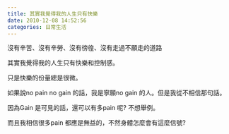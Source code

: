 ```yaml
---
title: 其實我覺得我的人生只有快樂
date: 2010-12-08 14:52:56
categories: 日常生活
---
```


沒有辛苦、沒有辛勞、沒有徬徨、沒有走過不願走的道路

其實我覺得我的人生只有快樂和控制感。

只是快樂的份量總是很微。

如果說no pain no gain 的話，我是寧願no gain 的人。但是我從不相信那句話。

因為Gain 是可見的話，還可以有多pain 呢? 不想舉例。

而且我相信很多pain 都應是無益的，不然身體怎麼會有這麼信號?